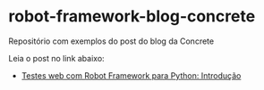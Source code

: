 # robot-framework-blog-concrete
Repositório com exemplos do post do blog da Concrete

Leia o post no link abaixo:
- [Testes web com Robot Framework para Python: Introdução](https://concrete.com.br/2018/01/30/testes-web-com-robot-framework-para-python-introducao/)
